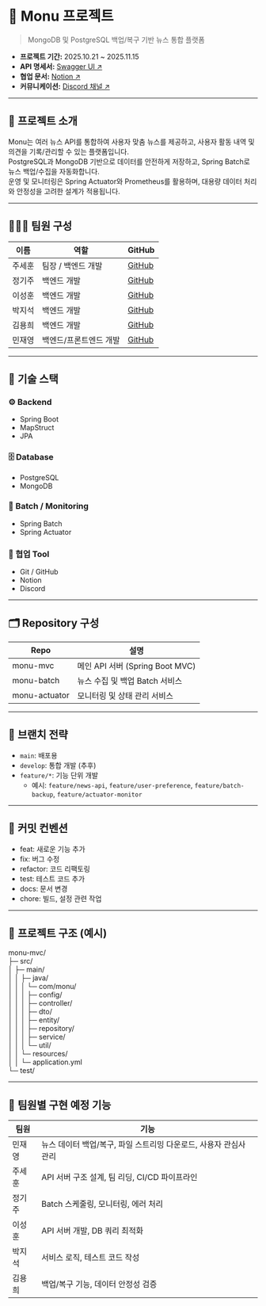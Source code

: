 # 📰 Monu 프로젝트
> MongoDB 및 PostgreSQL 백업/복구 기반 뉴스 통합 플랫폼

- **프로젝트 기간:** 2025.10.21 ~ 2025.11.15  
- **API 명세서:** [Swagger UI ↗](#)  
- **협업 문서:** [Notion ↗](#)  
- **커뮤니케이션:** [Discord 채널 ↗](#)  

---

## 📖 프로젝트 소개
Monu는 여러 뉴스 API를 통합하여 사용자 맞춤 뉴스를 제공하고, 사용자 활동 내역 및 의견을 기록/관리할 수 있는 플랫폼입니다.  
PostgreSQL과 MongoDB 기반으로 데이터를 안전하게 저장하고, Spring Batch로 뉴스 백업/수집을 자동화합니다.  
운영 및 모니터링은 Spring Actuator와 Prometheus를 활용하며, 대용량 데이터 처리와 안정성을 고려한 설계가 적용됩니다.  

---

## 👩🏻‍💻 팀원 구성

| 이름 | 역할 | GitHub |
|------|------|--------|
| 주세훈 | 팀장 / 백엔드 개발 | [GitHub](https://github.com/Jusehun) |
| 정기주 | 백엔드 개발 | [GitHub](https://github.com/jeonggiju) |
| 이성훈 | 백엔드 개발 | [GitHub](https://github.com/polodumbo) |
| 박지석 | 백엔드 개발 | [GitHub](https://github.com/commicat2) |
| 김용희 | 백엔드 개발 | [GitHub](https://github.com/backKim1024) |
| 민재영 | 백엔드/프론트엔드 개발 | [GitHub](https://github.com/minjaeyoung) |

---

## 🧩 기술 스택

### ⚙️ Backend
- Spring Boot
- MapStruct
- JPA

### 🗄 Database
- PostgreSQL
- MongoDB

### 🚀 Batch / Monitoring
- Spring Batch
- Spring Actuator

### 🤝 협업 Tool
- Git / GitHub
- Notion
- Discord

---

## 🗂️ Repository 구성

| Repo | 설명 |
|------|------|
| monu-mvc | 메인 API 서버 (Spring Boot MVC) |
| monu-batch | 뉴스 수집 및 백업 Batch 서비스 |
| monu-actuator | 모니터링 및 상태 관리 서비스 |

---

## 🚀 브랜치 전략
- `main`: 배포용  
- `develop`: 통합 개발 (추후)  
- `feature/*`: 기능 단위 개발  
  - 예시: `feature/news-api`, `feature/user-preference`, `feature/batch-backup`, `feature/actuator-monitor`  

---

## 📄 커밋 컨벤션
- feat: 새로운 기능 추가  
- fix: 버그 수정  
- refactor: 코드 리팩토링  
- test: 테스트 코드 추가  
- docs: 문서 변경  
- chore: 빌드, 설정 관련 작업  

---

## 📂 프로젝트 구조 (예시)

monu-mvc/  
├─ src/  
│   ├─ main/  
│   │   ├─ java/  
│   │   │   └─ com/monu/  
│   │   │       ├─ config/  
│   │   │       ├─ controller/  
│   │   │       ├─ dto/  
│   │   │       ├─ entity/  
│   │   │       ├─ repository/  
│   │   │       ├─ service/  
│   │   │       └─ util/  
│   │   └─ resources/  
│   │       └─ application.yml  
└─ test/  

---

## 📎 팀원별 구현 예정 기능

| 팀원 | 기능 |
|------|------|
| 민재영 | 뉴스 데이터 백업/복구, 파일 스트리밍 다운로드, 사용자 관심사 관리 |
| 주세훈 | API 서버 구조 설계, 팀 리딩, CI/CD 파이프라인 |
| 정기주 | Batch 스케줄링, 모니터링, 에러 처리 |
| 이성훈 | API 서버 개발, DB 쿼리 최적화 |
| 박지석 | 서비스 로직, 테스트 코드 작성 |
| 김용희 | 백업/복구 기능, 데이터 안정성 검증 |
